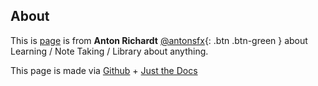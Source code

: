 ## About 

This is [page](https://arfx.github.io/Notes-for-learning/) is from **Anton Richardt** 
<span class="fs-3">
[@antonsfx](https://twitter.com/antonsfx){: .btn .btn-green } 
</span>
about Learning / Note Taking / Library about anything. 

This page is made via [Github](https://github.com/arfx/Notes-for-learning) + [Just the Docs](https://just-the-docs.github.io/just-the-docs/)